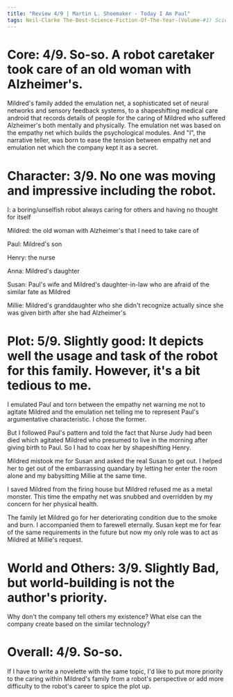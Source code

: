 ```yaml
---
title: "Review 4/9 | Martin L. Shoemaker - Today I Am Paul"
tags: Neil-Clarke The-Best-Science-Fiction-Of-The-Year-(Volume-#1) Science-Fiction Short-Story Novelette
---
```


# Core: 4/9. So-so. A robot caretaker took care of an old woman with Alzheimer's.
Mildred's family added the emulation net, a sophisticated set of neural networks and sensory feedback systems, to a shapeshifting medical care android that records details of people for the caring of Mildred who suffered Alzheimer's both mentally and physically.
The emulation net was based on the empathy net which builds the psychological modules. And "I", the narrative teller, was born to ease the tension between empathy net and emulation net which the company kept it as a secret.


# Character: 3/9. No one was moving and impressive including the robot.
I: a boring/unselfish robot always caring for others and having no thought for itself

Mildred: the old woman with Alzheimer's that I need to take care of

Paul: Mildred's son

Henry: the nurse

Anna: Mildred's daughter

Susan: Paul's wife and Mildred's daughter-in-law who are afraid of the similar fate as Mildred

Millie: Mildred's granddaughter who she didn't recognize actually since she was given birth after she had Alzheimer's

# Plot: 5/9. Slightly good: It depicts well the usage and task of the robot for this family. However, it's a bit tedious to me.
I emulated Paul and torn between the empathy net warning me not to agitate Mildred and the emulation net telling me to represent Paul's argumentative characteristic. I chose the former.

But I followed Paul's pattern and told the fact that Nurse Judy had been died which agitated Mildred who presumed to live in the morning after giving birth to Paul. So I had to coax her by shapeshifting Henry.

Mildred mistook me for Susan and asked the real Susan to get out. I helped her to get out of the embarrassing quandary by letting her enter the room alone and my babysitting Millie at the same time.

I saved Mildred from the firing house but Mildred refused me as a metal monster. This time the empathy net was snubbed and overridden by my concern for her physical health.

The family let Mildred go for her deteriorating condition due to the smoke and burn. I accompanied them to farewell eternally. Susan kept me for fear of the same requirements in the future but now my only role was to act as Mildred at Millie's request.







# World and Others: 3/9. Slightly Bad, but world-building is not the author's priority.
Why don't the company tell others my existence?
What else can the company create based on the similar technology?

# Overall: 4/9. So-so.
If I have to write a novelette with the same topic, I'd like to put more priority to the caring within Mildred's family from a robot's perspective or add more difficulty to the robot's career to spice the plot up.

